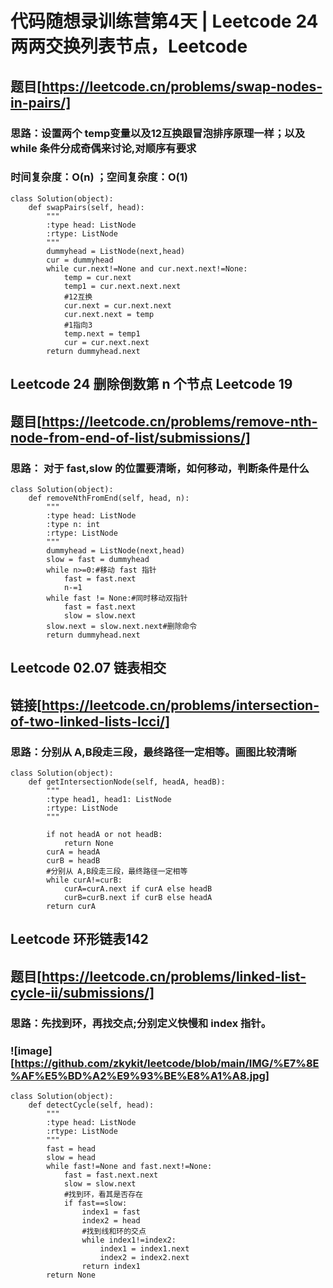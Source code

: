 # 代码随想录训练营第4天 | Leetcode 24 两两交换列表节点，Leetcode  

## 题目[https://leetcode.cn/problems/swap-nodes-in-pairs/]
### 思路：设置两个 temp变量以及12互换跟冒泡排序原理一样；以及 while 条件分成奇偶来讨论,对顺序有要求

### 时间复杂度：O(n) ；空间复杂度：O(1)
```
class Solution(object):
    def swapPairs(self, head):
        """
        :type head: ListNode
        :rtype: ListNode
        """
        dummyhead = ListNode(next,head)
        cur = dummyhead
        while cur.next!=None and cur.next.next!=None:
            temp = cur.next
            temp1 = cur.next.next.next
            #12互换
            cur.next = cur.next.next
            cur.next.next = temp
            #1指向3
            temp.next = temp1
            cur = cur.next.next
        return dummyhead.next
```
## Leetcode 24 删除倒数第 n 个节点 Leetcode 19
## 题目[https://leetcode.cn/problems/remove-nth-node-from-end-of-list/submissions/]
### 思路： 对于 fast,slow 的位置要清晰，如何移动，判断条件是什么
```
class Solution(object):
    def removeNthFromEnd(self, head, n):
        """
        :type head: ListNode
        :type n: int
        :rtype: ListNode
        """
        dummyhead = ListNode(next,head)
        slow = fast = dummyhead
        while n>=0:#移动 fast 指针
            fast = fast.next
            n-=1
        while fast != None:#同时移动双指针
            fast = fast.next
            slow = slow.next
        slow.next = slow.next.next#删除命令
        return dummyhead.next
```

## Leetcode 02.07 链表相交
## 链接[https://leetcode.cn/problems/intersection-of-two-linked-lists-lcci/]
### 思路：分别从 A,B段走三段，最终路径一定相等。画图比较清晰
```
class Solution(object):
    def getIntersectionNode(self, headA, headB):
        """
        :type head1, head1: ListNode
        :rtype: ListNode
        """
    
        if not headA or not headB:
            return None
        curA = headA
        curB = headB
        #分别从 A,B段走三段，最终路径一定相等
        while curA!=curB:
            curA=curA.next if curA else headB
            curB=curB.next if curB else headA
        return curA
```
## Leetcode 环形链表142
## 题目[https://leetcode.cn/problems/linked-list-cycle-ii/submissions/]
### 思路：先找到环，再找交点;分别定义快慢和 index 指针。
### ![image][https://github.com/zkykit/leetcode/blob/main/IMG/%E7%8E%AF%E5%BD%A2%E9%93%BE%E8%A1%A8.jpg] 
```
class Solution(object):
    def detectCycle(self, head):
        """
        :type head: ListNode
        :rtype: ListNode
        """
        fast = head
        slow = head
        while fast!=None and fast.next!=None:
            fast = fast.next.next
            slow = slow.next
            #找到环，看其是否存在
            if fast==slow:
                index1 = fast
                index2 = head
                #找到线和环的交点
                while index1!=index2:
                    index1 = index1.next
                    index2 = index2.next
                return index1
        return None
```